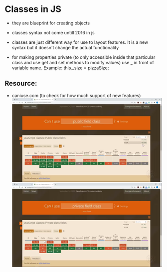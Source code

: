 # Classes in JS

- they are blueprint for creating objects

- classes syntax not come untill 2016 in js

- classes are just different way for use to layout features. It is a new syntax but it doesn't change the actual functionality

- for making properties private (to only accessible inside that particular class and use get and set methods to modify values) use _ in front of variable name. Example: this._size = pizzaSize;

## Resource:
- caniuse.com (to check for how much support of new features)
![public field class](image.png)
![private field class](image-1.png)